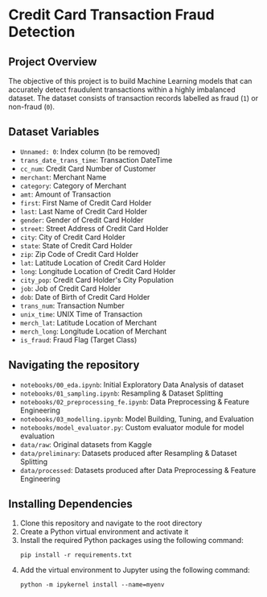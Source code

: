 # Credit Card Transaction Fraud Detection

## Project Overview

The objective of this project is to build Machine Learning models that can accurately detect fraudulent transactions within a highly imbalanced dataset. The dataset consists of transaction records labelled as fraud (`1`) or non-fraud (`0`).

## Dataset Variables

- `Unnamed: 0`: Index column (to be removed)
- `trans_date_trans_time`: Transaction DateTime
- `cc_num`: Credit Card Number of Customer
- `merchant`: Merchant Name
- `category`: Category of Merchant
- `amt`: Amount of Transaction
- `first`: First Name of Credit Card Holder
- `last`: Last Name of Credit Card Holder
- `gender`: Gender of Credit Card Holder
- `street`: Street Address of Credit Card Holder
- `city`: City of Credit Card Holder
- `state`: State of Credit Card Holder
- `zip`: Zip Code of Credit Card Holder
- `lat`: Latitude Location of Credit Card Holder
- `long`: Longitude Location of Credit Card Holder
- `city_pop`: Credit Card Holder's City Population
- `job`: Job of Credit Card Holder
- `dob`: Date of Birth of Credit Card Holder
- `trans_num`: Transaction Number
- `unix_time`: UNIX Time of Transaction
- `merch_lat`: Latitude Location of Merchant
- `merch_long`: Longitude Location of Merchant
- `is_fraud`: Fraud Flag (Target Class)

## Navigating the repository

- `notebooks/00_eda.ipynb`: Initial Exploratory Data Analysis of dataset
- `notebooks/01_sampling.ipynb`: Resampling & Dataset Splitting
- `notebooks/02_preprocessing_fe.ipynb`: Data Preprocessing & Feature Engineering
- `notebooks/03_modelling.ipynb`: Model Building, Tuning, and Evaluation
- `notebooks/model_evaluator.py`: Custom evaluator module for model evaluation
- `data/raw`: Original datasets from Kaggle
- `data/preliminary`: Datasets produced after Resampling & Dataset Splitting
- `data/processed`: Datasets produced after Data Preprocessing & Feature Engineering

## Installing Dependencies

1. Clone this repository and navigate to the root directory
2. Create a Python virtual environment and activate it
3. Install the required Python packages using the following command:
   ```
   pip install -r requirements.txt
   ```
4. Add the virtual environment to Jupyter using the following command:
   ```
   python -m ipykernel install --name=myenv
   ```

